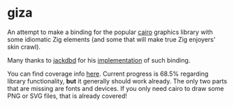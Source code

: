 # giza

An attempt to make a binding for the popular [cairo](https://gitlab.freedesktop.org/cairo/cairo) graphics library with some idiomatic Zig elements (and some that will make true Zig enjoyers' skin crawl).

Many thanks to [jackdbd](https://github.com/jackdbd) for his [implementation](https://github.com/jackdbd/zig-cairo) of such binding.

You can find coverage info [here](https://github.com/koenigskraut/giza/blob/master/coverage.md). Current progress is 68.5% regarding library functionality, **but** it generally should work already. The only two parts that are missing are fonts and devices. If you only need cairo to draw some PNG or SVG files, that is already covered!
